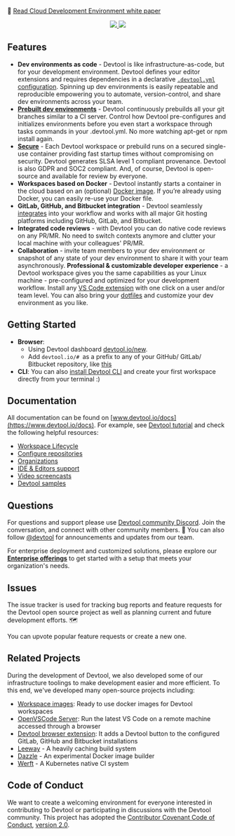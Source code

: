 📄 [Read Cloud Development Environment white paper](https://www.devtool.io/whitepaper/cde)


<div align="center" style="flex-direction: row;">
  <a href="https://www.devtool.io#gh-light-mode-only">
    <img src="https://github.com/khulnasoft/devtool/assets/55068936/84beb5da-fa5b-4966-a454-8f5b2607a8ed">
  </a>
  <a href="https://www.devtool.io#gh-dark-mode-only">
    <img src="https://github.com/khulnasoft/devtool/assets/55068936/3912a60a-65a9-45f2-b151-93621ac8bf53">
  </a>
</div>



## Features

- **Dev environments as code** - Devtool is like infrastructure-as-code, but for your development environment. Devtool defines your editor extensions and requires dependencies in a declarative [`.devtool.yml` configuration](https://www.devtool.io/docs/introduction/devtool-tutorial/2-configure-your-devtool-yml). Spinning up dev environments is easily repeatable and reproducible empowering you to automate, version-control, and share dev environments across your team.
- [**Prebuilt dev environments**](https://www.devtool.io/docs/configure/projects/prebuilds) - Devtool continuously prebuilds all your git branches similar to a CI server. Control how Devtool pre-configures and initializes environments before you even start a workspace through tasks commands in your .devtool.yml. No more watching apt-get or npm install again. 
- [**Secure**](https://www.devtool.io/security) - Each Devtool workspace or prebuild runs on a secured single-use container providing fast startup times without compromising on security. Devtool generates SLSA level 1 compliant provenance. Devtool is also GDPR and SOC2 compliant. And, of course, Devtool is open-source and available for review by everyone.
- **Workspaces based on Docker** - Devtool instantly starts a container in the cloud based on an (optional) [Docker image](https://www.devtool.io/docs/config-docker/). If you’re already using Docker, you can easily re-use your Docker file. 
- **GitLab, GitHub, and Bitbucket integration** - Devtool seamlessly [integrates](https://www.devtool.io/docs/configure/authentication) into your workflow and works with all major Git hosting platforms including GitHub, GitLab, and Bitbucket.
- **Integrated code reviews** - with Devtool you can do native code reviews on any PR/MR. No need to switch contexts anymore and clutter your local machine with your colleagues' PR/MR.
- **Collaboration** - invite team members to your dev environment or snapshot of any state of your dev environment to share it with your team asynchronously.
**Professional & customizable developer experience** - a Devtool workspace gives you the same capabilities as your Linux machine - pre-configured and optimized for your development workflow. Install any [VS Code extension](https://www.devtool.io/docs/references/ides-and-editors/vscode-extensions) with one click on a user and/or team level. You can also bring your [dotfiles](https://www.devtool.io/docs/configure/user-settings/dotfiles#dotfiles) and customize your dev environment as you like.


## Getting Started

- **Browser**: 
    - Using Devtool dashboard [devtool.io/new](https://devtool.io/new).
    - Add `devtool.io/# `as a prefix to any of your GitHub/ GitLab/ Bitbucket repository, like [this](https://devtool.io/#https://github.com/khulnasoft/template-typescript-react)
- **CLI**: You can also [install Devtool CLI](https://www.devtool.io/docs/references/devtool-cli#installation) and create your first workspace directly from your terminal :)


## Documentation

All documentation can be found on [www.devtool.io/docs](https://www.devtool.io/docs). For example, see [Devtool tutorial](https://www.devtool.io/docs/introduction/devtool-tutorial) and check the following helpful resources:
  - [Workspace Lifecycle](https://www.devtool.io/docs/configure/workspaces/workspace-lifecycle)
  - [Configure repositories](https://www.devtool.io/docs/configure/repositories)
  - [Organizations](https://www.devtool.io/docs/configure/orgs)
  - [IDE & Editors support](https://www.devtool.io/docs/references/ides-and-editors)
  - [Video screencasts](https://www.devtool.io/screencasts)
  - [Devtool samples](https://github.com/devtool-samples)


## Questions

For questions and support please use [Devtool community Discord](https://www.devtool.io/chat). Join the conversation, and connect with other community members. 💬
You can also follow [@devtool](https://twitter.com/devtool) for announcements and updates from our team.

For enterprise deployment and customized solutions, please explore our [**Enterprise offerings**](https://www.devtool.io/contact/enterprise-self-serve) to get started with a setup that meets your organization's needs.

## Issues

The issue tracker is used for tracking bug reports and feature requests for the Devtool open source project as well as planning current and future development efforts. 🗺️

You can upvote popular feature requests or create a new one.


## Related Projects

During the development of Devtool, we also developed some of our infrastructure toolings to make development easier and more efficient. To this end, we've developed many open-source projects including:
- [Workspace images](https://github.com/khulnasoft/workspace-images): Ready to use docker images for Devtool workspaces
- [OpenVSCode Server](https://github.com/khulnasoft/openvscode-server): Run the latest VS Code on a remote machine accessed through a browser
- [Devtool browser extension](https://github.com/khulnasoft/browser-extension): It adds a Devtool button to the configured GitLab, GitHub and Bitbucket installations
- [Leeway](https://github.com/khulnasoft/leeway) - A heavily caching build system
- [Dazzle](https://github.com/khulnasoft/dazzle) - An experimental Docker image builder
- [Werft](https://github.com/csweichel/werft) - A Kubernetes native CI system

## Code of Conduct

We want to create a welcoming environment for everyone interested in contributing to Devtool or participating in discussions with the Devtool community.
This project has adopted the [Contributor Covenant Code of Conduct](https://github.com/khulnasoft/.github/blob/main/CODE_OF_CONDUCT.md), [version 2.0](https://www.contributor-covenant.org/version/2/0/code_of_conduct/).
